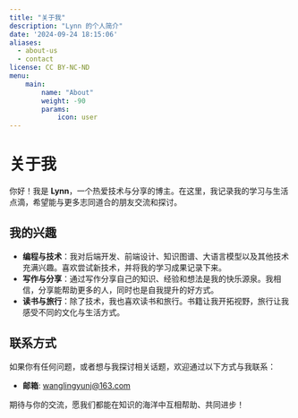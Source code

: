 ```yaml
---
title: "关于我"
description: "Lynn 的个人简介"
date: '2024-09-24 18:15:06'
aliases:
  - about-us
  - contact
license: CC BY-NC-ND
menu:
    main: 
        name: "About"
        weight: -90
        params:
            icon: user
---
```


# 关于我

你好！我是 **Lynn**，一个热爱技术与分享的博主。在这里，我记录我的学习与生活点滴，希望能与更多志同道合的朋友交流和探讨。

## 我的兴趣
- **编程与技术**：我对后端开发、前端设计、知识图谱、大语言模型以及其他技术充满兴趣。喜欢尝试新技术，并将我的学习成果记录下来。
- **写作与分享**：通过写作分享自己的知识、经验和想法是我的快乐源泉。我相信，分享能帮助更多的人，同时也是自我提升的好方式。
- **读书与旅行**：除了技术，我也喜欢读书和旅行。书籍让我开拓视野，旅行让我感受不同的文化与生活方式。

## 联系方式
如果你有任何问题，或者想与我探讨相关话题，欢迎通过以下方式与我联系：
- **邮箱**: [wanglingyunj@163.com](mailto:wanglingyunj@163.com)

期待与你的交流，愿我们都能在知识的海洋中互相帮助、共同进步！